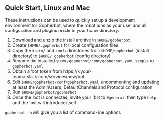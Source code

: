 ## Quick Start, Linux and Mac

These instructions can be used to quickly set up a development environment for Gopherbot, where the robot runs as your user and all configuration and plugins reside in your home directory.

1. Download and unzip the install archive in `$HOME/gopherbot`
1. Create `$HOME/.gopherbot` for local configuration files
1. Copy the `brain/` and `conf/` directories from `$HOME/gopherbot` (install directory) to `$HOME/.gopherbot` (config directory)
1. Rename the installed `$HOME/gopherbot/conf/gopherbot.yaml.sample` to `gopherbot.yaml`
1. Obtain a 'bot token from https://\<your-team\>.slack.com/services/new/bot
1. Edit `$HOME/gopherbot/conf/gopherbot.yaml`, uncommenting and updating at least the AdminUsers, DefaultChannels and Protocol configuration
1. Run `$HOME/gopherbot/gopherbot`
1. Once the 'bot is connected, invite your 'bot to `#general`, then type `help` and the 'bot will introduce itself

`gopherbot -h` will give you a list of command-line options
